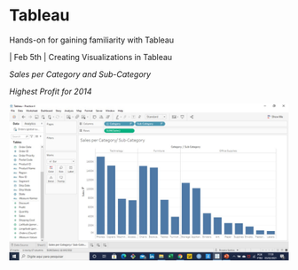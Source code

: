 # Tableau
Hands-on for gaining familiarity with Tableau

| Feb 5th | Creating Visualizations in Tableau

_Sales per Category and Sub-Category_ 

_Highest Profit for 2014_

![Tableau]( https://github.com/RosanaFSS/Tableau/blob/main/Intro%20to%20Data%20Visualization/Sales%20per%20Category%20and%20Sub-Category.jpg )
